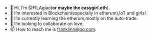 - 👋 Hi, I’m @FILAgiao(<b>or maybe the easygirl.eth</b>).
- 👀 I’m interested in Blockchain(especially in etherum),IoT and girls!
- 🌱 I’m currently learning the etherum,mostly on the auto-trade.
- 💞️ I’m looking to collaborate on love.
- 📫 How to reach me is franklinn@qq.com.

<!---
FILAgiao/FILAgiao is a ✨ special ✨ repository because its `README.md` (this file) appears on your GitHub profile.
You can click the Preview link to take a look at your changes.
--->
